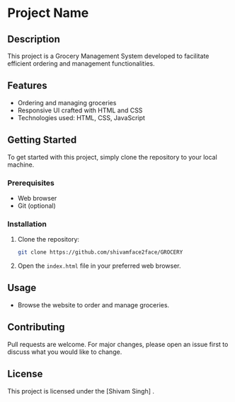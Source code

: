 # Project Name

## Description
This project is a Grocery Management System developed to facilitate efficient ordering and management functionalities.

## Features
- Ordering and managing groceries
- Responsive UI crafted with HTML and CSS
- Technologies used: HTML, CSS, JavaScript

## Getting Started
To get started with this project, simply clone the repository to your local machine.

### Prerequisites
- Web browser
- Git (optional)

### Installation
1. Clone the repository:
    ```bash
    git clone https://github.com/shivamface2face/GROCERY
    ```
2. Open the `index.html` file in your preferred web browser.

## Usage
- Browse the website to order and manage groceries.

## Contributing
Pull requests are welcome. For major changes, please open an issue first to discuss what you would like to change.

## License
This project is licensed under the [Shivam Singh] .
